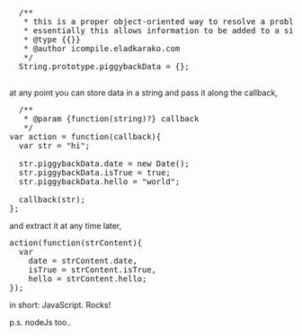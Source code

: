 <pre>
  /**
   * this is a proper object-oriented way to resolve a problem known as (or derived from..) "callback hell", 
   * essentially this allows information to be added to a simple string, while still maintaining its original functionality.
   * @type {{}}
   * @author icompile.eladkarako.com
   */
  String.prototype.piggybackData = {};

</pre>


at any point you can store data in a string and pass it along the callback,
<pre>
  /**
   * @param {function(string)?} callback
   */
var action = function(callback){
  var str = "hi";
  
  str.piggybackData.date = new Date();
  str.piggybackData.isTrue = true;
  str.piggybackData.hello = "world";

  callback(str);
};
</pre>

and extract it at any time later,
<pre>
action(function(strContent){
  var 
    date = strContent.date,
    isTrue = strContent.isTrue,
    hello = strContent.hello;
});
</pre>


in short: JavaScript. Rocks!

p.s.
nodeJs too..

